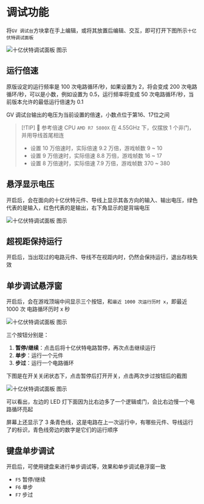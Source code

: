 # 调试功能

将`GV 调试台`方块拿在手上编辑，或将其放置后编辑、交互，即可打开下图所示`十亿伏特调试面板`

<img src="/images/base/new/EditGVDebugDialog_zh.webp" alt="十亿伏特调试面板 图示" class="center_image"/>

## 运行倍速 <Badge text="v1.0" type="info"/>

原版设定的运行频率是 100 次电路循环/秒，如果设置为 2，将会变成 200 次电路循环/秒，可以是小数，例如设置为 0.5，运行频率将变成 50 次电路循环/秒，当前版本允许的最低运行倍速为 0.1

GV 调试台输出的电压为当前设置的倍速，小数点位于第16、17位之间

> [!TIP] 🧪 参考倍速
> CPU `AMD R7 5800X` 在 4.55GHz 下，仅摆放 1 个非门，并用导线首尾相连
> * 设置 10 万倍速时，实际倍速 9.2 万倍，游戏帧数 9 \~ 10
> * 设置 9 万倍速时，实际倍速 8.8 万倍，游戏帧数 16 \~ 17
> * 设置 8 万倍速时，实际倍速 7.9 万倍，游戏帧数 370 \~ 380

## 悬浮显示电压 <Badge text="v2.0"/>

开启后，会在面向的十亿伏特元件、导线上显示其各方向的输入、输出电压，绿色代表的是输入，红色代表的是输出，右下角显示的是背端电压

<img src="/images/base/new/hover_display_voltage.webp" alt="十亿伏特调试面板 图示" class="center_image"/>

## 超视距保持运行 <Badge text="v2.0"/>

开启后，当出现过的电路元件、导线不在视距内时，仍然会保持运行，退出存档失效

## 单步调试悬浮窗 <Badge text="v1.0" type="info"/>

开启后，会在游戏顶端中间显示三个按钮，和`最近 1000 次运行历时 x`，即最近 1000 次 电路循环历时 x 秒

<img src="/images/base/new/GVStepFloatingButtons.webp" alt="十亿伏特调试面板 图示" class="center_image"/>

三个按钮分别是：

1. **暂停/继续**：点击后将十亿伏特电路暂停，再次点击继续运行
2. **单步**：运行一个元件
3. **步过**：运行一个电路循环

下图是在开关关闭状态下，点击暂停后打开开关，点击两次步过按钮后的截图

<img src="/images/base/new/debug_example.webp" alt="十亿伏特调试面板 图示" class="center_image"/>

可以看出，左边的 LED 灯下面因为比右边多了一个逻辑或门，会比右边慢一个电路循环亮起

屏幕上还显示了 3 条青色线，这是电路在上一次运行中，有哪些元件、导线运行了的标识，青色线旁边的数字是它们的运行顺序

## 键盘单步调试 <Badge text="v1.0" type="info"/>

开启后，可使用键盘来进行单步调试等，效果和单步调试悬浮窗一致

* `F5` 暂停/继续
* `F6` 单步
* `F7` 步过